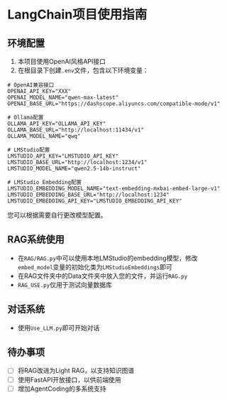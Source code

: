 # LangChain项目使用指南

## 环境配置

1. 本项目使用OpenAI风格API接口
2. 在根目录下创建`.env`文件，包含以下环境变量：

```
# OpenAI兼容接口
OPENAI_API_KEY="XXX"
OPENAI_MODEL_NAME="qwen-max-latest"
OPENAI_BASE_URL="https://dashscope.aliyuncs.com/compatible-mode/v1"

# Ollama配置
OLLAMA_API_KEY="OLLAMA_API_KEY"
OLLAMA_BASE_URL="http://localhost:11434/v1"
OLLAMA_MODEL_NAME="qwq"

# LMStudio配置
LMSTUDIO_API_KEY="LMSTUDIO_API_KEY"
LMSTUDIO_BASE_URL="http://localhost:1234/v1"
LMSTUDIO_MODEL_NAME="qwen2.5-14b-instruct"

# LMStudio Embedding配置
LMSTUDIO_EMBEDDING_MODEL_NAME="text-embedding-mxbai-embed-large-v1"
LMSTUDIO_EMBEDDING_BASE_URL="http://localhost:1234"
LMSTUDIO_EMBEDDING_API_KEY="LMSTUDIO_EMBEDDING_API_KEY"
```

您可以根据需要自行更改模型配置。

## RAG系统使用

- 在`RAG/RAG.py`中可以使用本地LMStudio的embedding模型，修改`embed_model`变量的初始化类为`LMStudioEmbeddings`即可
- 在RAG文件夹中的Data文件夹中放入您的文件，并运行`RAG.py`
- `RAG_USE.py`仅用于测试向量数据库

## 对话系统

- 使用`Use_LLM.py`即可开始对话

## 待办事项

- [ ] 将RAG改进为Light RAG，以支持知识图谱
- [ ] 使用FastAPI开放接口，以供前端使用
- [ ] 增加AgentCoding的多系统支持